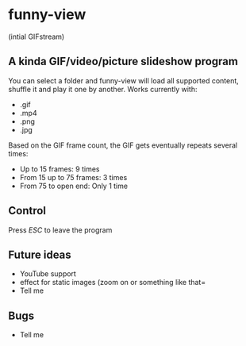 # funny-view
(intial GIFstream)
## A kinda GIF/video/picture slideshow program

You can select a folder and funny-view will load all supported content, shuffle it and play it one by another.
Works currently with:
* .gif
* .mp4
* .png
* .jpg

Based on the GIF frame count, the GIF gets eventually repeats several times:
* Up to 15 frames: 9 times
* From 15 up to 75 frames: 3 times
* From 75 to open end: Only 1 time

## Control
Press _ESC_ to leave the program

## Future ideas
* YouTube support
* effect for static images (zoom on or something like that=
* Tell me

## Bugs
* Tell me
